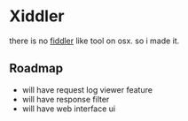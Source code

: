Xiddler
=======

there is no [fiddler][fiddler] like tool on osx. so i made it.

Roadmap
-------

* will have request log viewer feature
* will have response filter
* will have web interface ui

[fiddler]: http://fiddler2.com/fiddler2/
